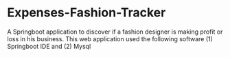 # Expenses-Fashion-Tracker
A Springboot application to discover if a fashion designer is making profit or loss in his business.
This web application used the following software
(1) Springboot IDE and
(2) Mysql

